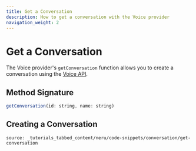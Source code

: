 ```yaml
---
title: Get a Conversation
description: How to get a conversation with the Voice provider
navigation_weight: 2
---
```


# Get a Conversation

The Voice provider's `getConversation` function allows you to create a conversation using the [Voice API](/voice/voice-api/overview).

## Method Signature
```javascript
getConversation(id: string, name: string)
```

## Creating a Conversation

```tabbed_content
source: _tutorials_tabbed_content/neru/code-snippets/conversation/get-conversation
```